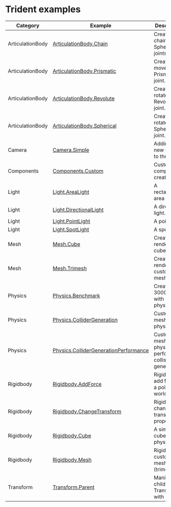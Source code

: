 
# Trident examples

|Category|Example|Description|
|-|-|-|
|ArticulationBody|[ArticulationBody.Chain](https://aifanatic.github.io/Trident/dist-examples/ArticulationBody.Chain.html)| Create a chain of Spherical joints.|
|ArticulationBody|[ArticulationBody.Prismatic](https://aifanatic.github.io/Trident/dist-examples/ArticulationBody.Prismatic.html)| Create and move a Prismatic joint.|
|ArticulationBody|[ArticulationBody.Revolute](https://aifanatic.github.io/Trident/dist-examples/ArticulationBody.Revolute.html)| Create and rotate a Revolute joint.|
|ArticulationBody|[ArticulationBody.Spherical](https://aifanatic.github.io/Trident/dist-examples/ArticulationBody.Spherical.html)| Create and rotate a Spherical joint.|
|Camera|[Camera.Simple](https://aifanatic.github.io/Trident/dist-examples/Camera.Simple.html)| Adding a new camera to the scene.|
|Components|[Components.Custom](https://aifanatic.github.io/Trident/dist-examples/Components.Custom.html)| Custom component creation.|
|Light|[Light.AreaLight](https://aifanatic.github.io/Trident/dist-examples/Light.AreaLight.html)| A rectangular area light.|
|Light|[Light.DirectionalLight](https://aifanatic.github.io/Trident/dist-examples/Light.DirectionalLight.html)| A directional light.|
|Light|[Light.PointLight](https://aifanatic.github.io/Trident/dist-examples/Light.PointLight.html)| A point light.|
|Light|[Light.SpotLight](https://aifanatic.github.io/Trident/dist-examples/Light.SpotLight.html)| A spot light.|
|Mesh|[Mesh.Cube](https://aifanatic.github.io/Trident/dist-examples/Mesh.Cube.html)| Creating and rendering a cube.|
|Mesh|[Mesh.Trimesh](https://aifanatic.github.io/Trident/dist-examples/Mesh.Trimesh.html)| Creating and rendering a custom mesh.|
|Physics|[Physics.Benchmark](https://aifanatic.github.io/Trident/dist-examples/Physics.Benchmark.html)| Creating 3000 cubes with physics.|
|Physics|[Physics.ColliderGeneration](https://aifanatic.github.io/Trident/dist-examples/Physics.ColliderGeneration.html)| Custom mesh with physics.|
|Physics|[Physics.ColliderGenerationPerformance](https://aifanatic.github.io/Trident/dist-examples/Physics.ColliderGenerationPerformance.html)| Custom mesh with physics and performance collision generation.|
|Rigidbody|[Rigidbody.AddForce](https://aifanatic.github.io/Trident/dist-examples/Rigidbody.AddForce.html)| Rigidbody add force at a point in world space.|
|Rigidbody|[Rigidbody.ChangeTransform](https://aifanatic.github.io/Trident/dist-examples/Rigidbody.ChangeTransform.html)| Rigidbody change transform properties.|
|Rigidbody|[Rigidbody.Cube](https://aifanatic.github.io/Trident/dist-examples/Rigidbody.Cube.html)| A simple cube with physics.|
|Rigidbody|[Rigidbody.Mesh](https://aifanatic.github.io/Trident/dist-examples/Rigidbody.Mesh.html)| Rigidbody custom mesh (trimesh).|
|Transform|[Transform.Parent](https://aifanatic.github.io/Trident/dist-examples/Transform.Parent.html)| Manipulate child Transform with parent.|
